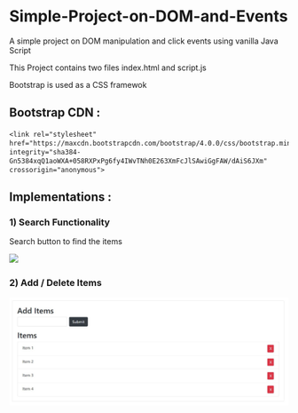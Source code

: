 # Simple-Project-on-DOM-and-Events
A simple project on DOM manipulation and click events using vanilla Java Script 

This Project contains two files index.html and script.js

Bootstrap is used as a CSS framewok

## Bootstrap CDN :
```
<link rel="stylesheet" href="https://maxcdn.bootstrapcdn.com/bootstrap/4.0.0/css/bootstrap.min.css" integrity="sha384-Gn5384xqQ1aoWXA+058RXPxPg6fy4IWvTNh0E263XmFcJlSAwiGgFAW/dAiS6JXm" crossorigin="anonymous">
```
## Implementations :
### 1) Search Functionality
  Search button to find the items
  
  <img src="images/search.jpg">
  
### 2) Add / Delete Items
  <img src="images/items.jpg">
